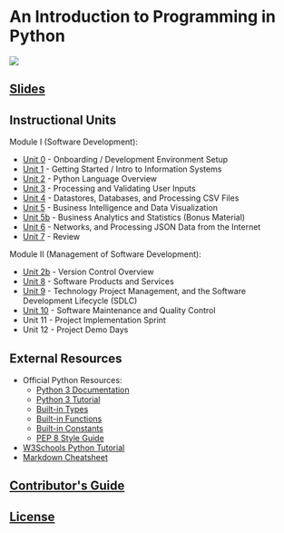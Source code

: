 # An Introduction to Programming in Python

![](https://www.perforce.com/sites/default/files/image/2018-08/image-blog-enterprises-investing-python%20(2).jpg)

## [Slides](https://docs.google.com/presentation/d/1K83U0VjYob6dgdRodbidWBtFxK4Q_9h8zojzmto2wJY/edit?usp=sharing)

## Instructional Units

Module I (Software Development):

  + [Unit 0](/units/unit-0.md) - Onboarding / Development Environment Setup
  + [Unit 1](/units/unit-1.md) - Getting Started / Intro to Information Systems
  + [Unit 2](/units/unit-2.md) - Python Language Overview
  + [Unit 3](/units/unit-3.md) - Processing and Validating User Inputs
  + [Unit 4](/units/unit-4.md) - Datastores, Databases, and Processing CSV Files
  + [Unit 5](/units/unit-5.md) - Business Intelligence and Data Visualization
  + [Unit 5b](/units/unit-5b.md) - Business Analytics and Statistics (Bonus Material)
  + [Unit 6](/units/unit-6.md) - Networks, and Processing JSON Data from the Internet
  + [Unit 7](/units/unit-7.md) - Review

Module II (Management of Software Development):

  + [Unit 2b](/units/unit-2b.md) - Version Control Overview
  + [Unit 8](/units/unit-8.md) - Software Products and Services
  + [Unit 9](/units/unit-9.md) - Technology Project Management, and the Software Development Lifecycle (SDLC)
  + [Unit 10](/units/unit-10.md) - Software Maintenance and Quality Control
  + Unit 11 - Project Implementation Sprint
  + Unit 12 - Project Demo Days

## External Resources

  + Official Python Resources:
    + [Python 3 Documentation](https://docs.python.org/3/reference/index.html)
    + [Python 3 Tutorial](https://docs.python.org/3/tutorial/index.html)
    + [Built-in Types](https://docs.python.org/3/library/stdtypes.html)
    + [Built-in Functions](https://docs.python.org/3/library/functions.html)
    + [Built-in Constants](https://docs.python.org/3/library/constants.html)
    + [PEP 8 Style Guide](https://www.python.org/dev/peps/pep-0008/)
  + [W3Schools Python Tutorial](https://www.w3schools.com/python/)
  + [Markdown Cheatsheet](https://guides.github.com/pdfs/markdown-cheatsheet-online.pdf)

## [Contributor's Guide](/CONTRIBUTING.md)

## [License](/LICENSE.md)
